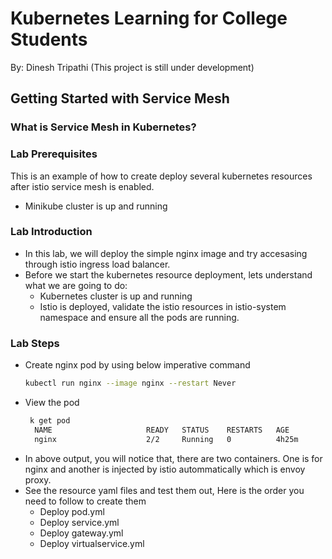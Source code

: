 # Kubernetes Learning for College Students

By: Dinesh Tripathi  (This project is still under development)

## Getting Started with Service Mesh
### What is Service Mesh in Kubernetes?
<todo>

### Lab Prerequisites

This is an example of how to create deploy several kubernetes resources after istio service mesh is enabled.
*  Minikube cluster is up and running

### Lab Introduction
* In this lab, we will deploy the simple nginx image and try accesasing through istio ingress load balancer.
* Before we start the kubernetes  resource deployment, lets understand what we are going  to do:
  * Kubernetes cluster is up and running
  * Istio is deployed, validate the istio resources in istio-system namespace and ensure all the  pods are running.


### Lab Steps

* Create nginx pod by using below imperative  command
  ```sh
  kubectl run nginx --image nginx --restart Never
  ```
* View the pod
  ```sh
   k get pod
    NAME                     READY   STATUS    RESTARTS   AGE
    nginx                    2/2     Running   0          4h25m
  ```
* In above output, you will notice that, there are two containers. One is for nginx and another is injected by istio autommatically  which is envoy proxy.
* See the resource yaml files and test them out, Here is the order you need to follow to create them
  * Deploy pod.yml
  * Deploy  service.yml
  * Deploy gateway.yml
  * Deploy virtualservice.yml